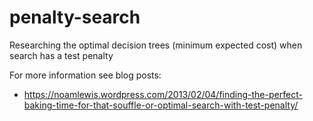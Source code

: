 penalty-search
==============

Researching the optimal decision trees (minimum expected cost) when search has a test penalty

For more information see blog posts:

* https://noamlewis.wordpress.com/2013/02/04/finding-the-perfect-baking-time-for-that-souffle-or-optimal-search-with-test-penalty/
